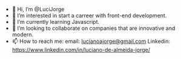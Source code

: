 - 👋 Hi, I’m @LuciJorge
- 👀 I’m interested in start a carreer with front-end development.
- 🌱 I’m currently learning Javascript.
- 💞️ I’m looking to collaborate on companies that are innovative and modern.
- 📫 How to reach me:
email: lucianoajorge@gmail.com
Linkedin: https://www.linkedin.com/in/luciano-de-almeida-jorge/

<!---
LuciJorge/LuciJorge is a ✨ special ✨ repository because its `README.md` (this file) appears on your GitHub profile.
You can click the Preview link to take a look at your changes.
--->
